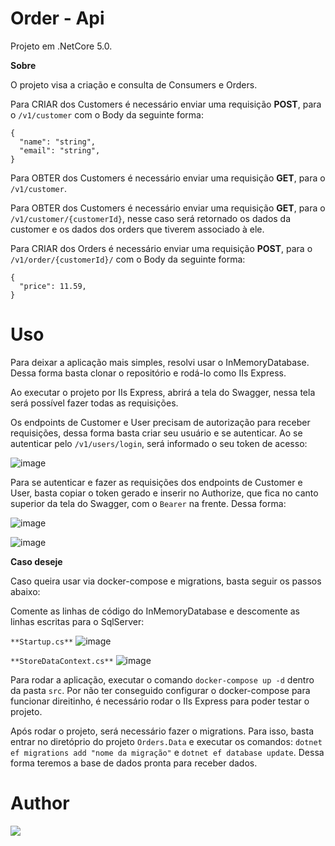 # Order - Api
Projeto em .NetCore 5.0.

**Sobre**

O projeto visa a criação e consulta de Consumers e Orders. 

Para CRIAR dos Customers é necessário enviar uma requisição **POST**, para o ```/v1/customer``` com o Body da seguinte forma:
```
{
  "name": "string",
  "email": "string",
}
```
Para OBTER dos Customers é necessário enviar uma requisição **GET**, para o ```/v1/customer```.

Para OBTER dos Customers é necessário enviar uma requisição **GET**, para o ```/v1/customer/{customerId}```, nesse caso será retornado os dados da customer e os dados dos orders que tiverem associado à ele.

Para CRIAR dos Orders é necessário enviar uma requisição **POST**, para o ```/v1/order/{customerId}/``` com o Body da seguinte forma:
```
{
  "price": 11.59,
}
```

# Uso 

Para deixar a aplicação mais simples, resolvi usar o InMemoryDatabase. Dessa forma basta clonar o repositório e rodá-lo como IIs Express.

Ao executar o projeto por IIs Express, abrirá a tela do Swagger, nessa tela será possível fazer todas as requisições. 

Os endpoints de Customer e User precisam de autorização para receber requisições, dessa forma basta criar seu usuário e se autenticar. Ao se autenticar pelo ```/v1/users/login```, será informado o seu token de acesso:

![image](https://user-images.githubusercontent.com/42122138/156301172-ee12ffe1-591d-4c6b-af91-219f8172b5b4.png)

Para se autenticar e fazer as requisições dos endpoints de Customer e User, basta copiar o token gerado e inserir no Authorize, que fica no canto superior da tela do Swagger, com o ```Bearer``` na frente. Dessa forma:

![image](https://user-images.githubusercontent.com/42122138/156301368-19aa0548-8f97-4457-b762-2c33ea61ead5.png)

![image](https://user-images.githubusercontent.com/42122138/156301441-d52ce64c-665b-428b-a7e1-0cb3de110134.png)

**Caso deseje**

Caso queira usar via docker-compose e migrations, basta seguir os passos abaixo:

Comente as linhas de código do InMemoryDatabase e descomente as linhas escritas para o SqlServer:

```**Startup.cs**```
![image](https://user-images.githubusercontent.com/42122138/156392106-39036735-53a1-434d-9166-87f7e2f78f80.png)

```**StoreDataContext.cs**```
![image](https://user-images.githubusercontent.com/42122138/156392655-37b26f3b-2b0a-4d12-9117-bdacb0769907.png)


Para rodar a aplicação, executar o comando ```docker-compose up -d``` dentro da pasta ```src```. Por não ter conseguido configurar o docker-compose para funcionar direitinho, é necessário rodar o IIs Express para poder testar o projeto.

Após rodar o projeto, será necessário fazer o migrations. Para isso, basta entrar no diretóprio do projeto ```Orders.Data``` e executar os comandos: ```dotnet ef migrations add "nome da migração"``` e ```dotnet ef database update```. Dessa forma teremos a base de dados pronta para receber dados.

# Author

[<img src="https://img.shields.io/badge/linkedin-%230077B5.svg?&style=for-the-badge&logo=linkedin&logoColor=white" />](https://www.linkedin.com/in/luan-freitas-a04063113/)


